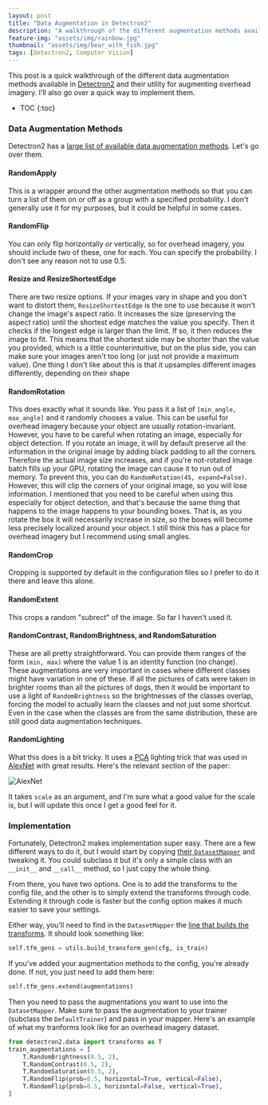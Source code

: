 ```yaml
---
layout: post
title: "Data Augmentation in Detectron2"
description: "A walkthrough of the different augmentation methods available in detectron2"
feature-img: "assets/img/rainbow.jpg"
thumbnail: "assets/img/bear_with_fish.jpg"
tags: [Detectron2, Computer Vision]
---
```


This post is a quick walkthrough of the different data augmentation methods available in [Detectron2](https://github.com/facebookresearch/detectron2) and their utility for augmenting overhead imagery. I'll also go over a quick way to implement them.

* TOC
{:toc}

### Data Augmentation Methods

Detectron2 has a [large list of available data augmentation methods](https://github.com/facebookresearch/detectron2/blob/master/detectron2/data/transforms/transform_gen.py). Let's go over them.


#### RandomApply

This is a wrapper around the other augmentation methods so that you can turn a list of them on or off as a group with a specified probability. I don't generally use it for my purposes, but it could be helpful in some cases.

#### RandomFlip

You can only flip horizontally *or* vertically, so for overhead imagery, you should include two of these, one for each. You can specify the probability. I don't see any reason not to use 0.5.

#### Resize and ResizeShortestEdge

There are two resize options. If your images vary in shape and you don't want to distort them, `ResizeShortestEdge` is the one to use because it won't change the image's aspect ratio. It increases the size (preserving the aspect ratio) until the shortest edge matches the value you specify. Then it checks if the longest edge is larger than the limit. If so, it then reduces the image to fit. This means that the shortest side may be shorter than the value you provided, which is a little counterintuitive, but on the plus side, you can make sure your images aren't too long (or just not provide a maximum value).
One thing I don't like about this is that it upsamples different images differently, depending on their shape

#### RandomRotation

This does exactly what it sounds like. You pass it a list of `[min_angle, max_angle]` and it randomly chooses a value. This can be useful for overhead imagery because your object are usually rotation-invariant. However, you have to be careful when rotating an image, especially for object detection. If you rotate an image, it will by default preserve all the information in the original image by adding black padding to all the corners. Therefore the actual image size increases, and if you're not-rotated image batch fills up your GPU, rotating the image can cause it to run out of memory. To prevent this, you can do `RandomRotation(45, expand=False)`. However, this will clip the corners of your original image, so you will lose information.
I mentioned that you need to be careful when using this especially for object detection, and that's because the same thing that happens to the image happens to your bounding boxes. That is, as you rotate the box it will necessarily increase in size, so the boxes will become less precisely localized around your object. I still think this has a place for overhead imagery but I recommend using small angles.

#### RandomCrop

Cropping is supported by default in the configuration files so I prefer to do it there and leave this alone.

#### RandomExtent

This crops a random "subrect" of the image. So far I haven't used it.

#### RandomContrast, RandomBrightness, and RandomSaturation

These are all pretty straightforward. You can provide them ranges of the form `(min, max)` where the value 1 is an identity function (no change). These augmentations are very important in cases where different classes might have variation in one of these. If all the pictures of cats were taken in brighter rooms than all the pictures of dogs, then it would be important to use a light of `RandomBrightness` so the brightnesses of the classes overlap, forcing the model to actually learn the classes and not just some shortcut. Even in the case when the classes are from the same distribution, these are still good data augmentation techniques.

#### RandomLighting

What this does is a bit tricky. It uses a [PCA](https://jss367.github.io/Principal-Component-Analysis.html) lighting trick that was used in [AlexNet](https://papers.nips.cc/paper/4824-imagenet-classification-with-deep-convolutional-neural-networks.pdf) with great results. Here's the relevant section of the paper:

![AlexNet]({{site.baseurl}}/assets/img/alexnet_pca_lighting.png "AlexNet PCA Lighting")

It takes `scale` as an argument, and I'm sure what a good value for the scale is, but I will update this once I get a good feel for it.

### Implementation

Fortunately, Detectron2 makes implementation super easy. There are a few different ways to do it, but I would start by copying [their `DatasetMapper`](https://github.com/facebookresearch/detectron2/blob/01dab47ecc85434c31bd55460b7c72553fc35a7b/detectron2/data/dataset_mapper.py#L19) and tweaking it. You could subclass it but it's only a simple class with an `__init__` and `__call__` method, so I just copy the whole thing.

From there, you have two options. One is to add the transforms to the config file, and the other is to simply extend the transforms through code. Extending it through code is faster but the config option makes it much easier to save your settings.

Either way, you'll need to find in the `DatasetMapper` the [line that builds the transforms](https://github.com/facebookresearch/detectron2/blob/01dab47ecc85434c31bd55460b7c72553fc35a7b/detectron2/data/dataset_mapper.py#L43). It should look something like:

```python
self.tfm_gens = utils.build_transform_gen(cfg, is_train)
```

If you've added your augmentation methods to the config, you're already done. If not, you just need to add them here:

```python
self.tfm_gens.extend(augmentations)
```

Then you need to pass the augmentations you want to use into the `DatasetMapper`. Make sure to pass the augmentation to your trainer (subclass the `DefaultTrainer`) and pass in your mapper. Here's an example of what my tranforms look like for an overhead imagery dataset.

```python
from detectron2.data import transforms as T
train_augmentations = [
    T.RandomBrightness(0.5, 2),
    T.RandomContrast(0.5, 2),
    T.RandomSaturation(0.5, 2),
    T.RandomFlip(prob=0.5, horizontal=True, vertical=False),
    T.RandomFlip(prob=0.5, horizontal=False, vertical=True),
]
```
